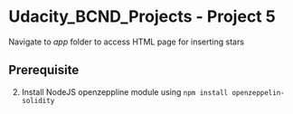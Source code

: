 # Udacity_BCND_Projects - Project 5
Navigate to _app_ folder to access HTML page for inserting stars

## Prerequisite
2. Install NodeJS openzeppline module using ```npm install openzeppelin-solidity``` 
